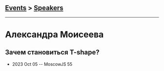 ## [Events](../README.md) > [Speakers](../speakers.md)
---

# Александра Моисеева

## Зачем становиться T-shape?
- 2023 Oct 05 -- MoscowJS 55    
